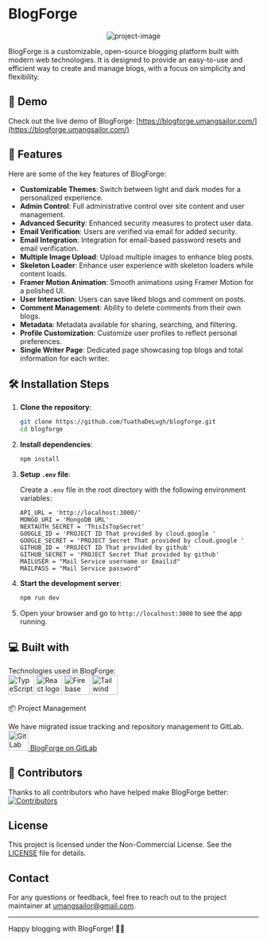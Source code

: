 # BlogForge

<p align="center"><img src="https://umangsailor.vercel.app/_next/image?url=https%3A%2F%2Ffirebasestorage.googleapis.com%2Fv0%2Fb%2Ffir-con-8961c.appspot.com%2Fo%2Fimages%252FBlogforge.png%3Falt%3Dmedia%26token%3D8e6d388e-2f50-4906-83fa-c641c43f50a6&w=1200&q=75" alt="project-image"></p>

BlogForge is a customizable, open-source blogging platform built with modern web technologies. It is designed to provide an easy-to-use and efficient way to create and manage blogs, with a focus on simplicity and flexibility.

## 🚀 Demo

Check out the live demo of BlogForge: [https://blogforge.umangsailor.com/](https://blogforge.umangsailor.com/)

## 🧐 Features

Here are some of the key features of BlogForge:

- **Customizable Themes**: Switch between light and dark modes for a personalized experience.
- **Admin Control**: Full administrative control over site content and user management.
- **Advanced Security**: Enhanced security measures to protect user data.
- **Email Verification**: Users are verified via email for added security.
- **Email Integration**: Integration for email-based password resets and email verification.
- **Multiple Image Upload**: Upload multiple images to enhance blog posts.
- **Skeleton Loader**: Enhance user experience with skeleton loaders while content loads.
- **Framer Motion Animation**: Smooth animations using Framer Motion for a polished UI.
- **User Interaction**: Users can save liked blogs and comment on posts.
- **Comment Management**: Ability to delete comments from their own blogs.
- **Metadata**: Metadata available for sharing, searching, and filtering.
- **Profile Customization**: Customize user profiles to reflect personal preferences.
- **Single Writer Page**: Dedicated page showcasing top blogs and total information for each writer.

## 🛠️ Installation Steps

1. **Clone the repository**:

   ```sh
   git clone https://github.com/TuathaDeLugh/blogforge.git
   cd blogforge
   ```

2. **Install dependencies**:

   ```sh
   npm install
   ```

3. **Setup `.env` file**:

   Create a `.env` file in the root directory with the following environment variables:

   ```
   API_URL = 'http://localhost:3000/'
   MONGO_URI = 'MongoDB URL'
   NEXTAUTH_SECRET = 'ThisIsTopSecret'
   GOOGLE_ID = 'PROJECT ID That provided by cloud.google '
   GOOGLE_SECRET = 'PROJECT Secret That provided by cloud.google '
   GITHUB_ID = 'PROJECT ID That provided by github'
   GITHUB_SECRET = 'PROJECT Secret That provided by github'
   MAILUSER = "Mail Service username or Emailid"
   MAILPASS = "Mail Service password"
   ```

4. **Start the development server**:

   ```sh
   npm run dev
   ```

5. Open your browser and go to `http://localhost:3000` to see the app running.

## 💻 Built with

Technologies used in BlogForge:
<br/>
<img src="https://cdn.jsdelivr.net/gh/devicons/devicon/icons/typescript/typescript-original.svg" height="40" width="52" alt="TypeScript logo" />
<img src="https://cdn.jsdelivr.net/gh/devicons/devicon/icons/react/react-original.svg" height="40" width="52" alt="React logo" />
<img src="https://cdn.jsdelivr.net/gh/devicons/devicon/icons/firebase/firebase-plain.svg" height="40" width="52" alt="Firebase logo" />
<img src="https://cdn.jsdelivr.net/gh/devicons/devicon/icons/tailwindcss/tailwindcss-original.svg" height="40" width="52" alt="Tailwind CSS logo" />

📦 Project Management

We have migrated issue tracking and repository management to GitLab.
<br/>
<a href="https://gitlab.com/blogforge/BlogForge-Web" target="_blank">
<img src="https://about.gitlab.com/images/press/logo/png/gitlab-icon-rgb.png" height="40" width="40" alt="GitLab Tanuki Logo" />
</a>
<a href="https://gitlab.com/blogforge/BlogForge-Web" target="_blank">
BlogForge on GitLab
</a>

## 👥 Contributors

Thanks to all contributors who have helped make BlogForge better:
<br/>
[![Contributors](https://contrib.rocks/image?repo=TuathaDeLugh/blogforge)](https://github.com/TuathaDeLugh/blogforge/graphs/contributors)

## License

This project is licensed under the Non-Commercial License. See the [LICENSE](LICENSE) file for details.

## Contact

For any questions or feedback, feel free to reach out to the project maintainer at [umangsailor@gmail.com](mailto:umangsailor@gmail.com).

---

Happy blogging with BlogForge! 📝✨
